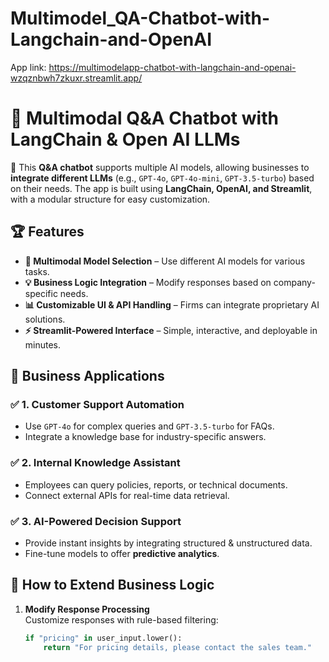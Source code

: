 # Multimodel_QA-Chatbot-with-Langchain-and-OpenAI

App link: https://multimodelapp-chatbot-with-langchain-and-openai-wzqznbwh7zkuxr.streamlit.app/

# 🔮 Multimodal Q&A Chatbot with LangChain & Open AI LLMs

🚀 This **Q&A chatbot** supports multiple AI models, allowing businesses to **integrate different LLMs** (e.g., `GPT-4o`, `GPT-4o-mini`, `GPT-3.5-turbo`) based on their needs. The app is built using **LangChain, OpenAI, and Streamlit**, with a modular structure for easy customization.

## 🏆 Features
- **🔄 Multimodal Model Selection** – Use different AI models for various tasks.
- **💡 Business Logic Integration** – Modify responses based on company-specific needs.
- **📊 Customizable UI & API Handling** – Firms can integrate proprietary AI solutions.
- **⚡️ Streamlit-Powered Interface** – Simple, interactive, and deployable in minutes.

## 🏢 **Business Applications**
### ✅ **1. Customer Support Automation**
   - Use `GPT-4o` for complex queries and `GPT-3.5-turbo` for FAQs.
   - Integrate a knowledge base for industry-specific answers.

### ✅ **2. Internal Knowledge Assistant**
   - Employees can query policies, reports, or technical documents.
   - Connect external APIs for real-time data retrieval.

### ✅ **3. AI-Powered Decision Support**
   - Provide instant insights by integrating structured & unstructured data.
   - Fine-tune models to offer **predictive analytics**.

## 🔄 **How to Extend Business Logic**
1. **Modify Response Processing**  
   Customize responses with rule-based filtering:
   ```python
   if "pricing" in user_input.lower():
       return "For pricing details, please contact the sales team."
